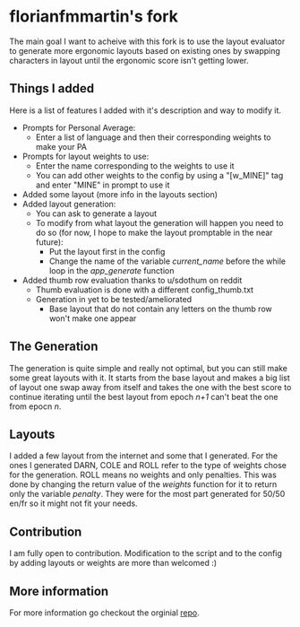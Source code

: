 # florianfmmartin's fork
The main goal I want to acheive with this fork is to use the layout evaluator to generate more ergonomic layouts based on existing ones by swapping characters in layout until the ergonomic score isn't getting lower.

## Things I added
Here is a list of features I added with it's description and way to modify it.

- Prompts for Personal Average:
    - Enter a list of language and then their corresponding weights to make your PA
- Prompts for layout weights to use:
    - Enter the name corresponding to the weights to use it
    - You can add other weights to the config by using a "[w_MINE]" tag and enter "MINE" in prompt to use it
- Added some layout (more info in the layouts section)
- Added layout generation:
    - You can ask to generate a layout
    - To modify from what layout the generation will happen you need to do so (for now, I hope to make the layout promptable in the near future):
        - Put the layout first in the config
        - Change the name of the variable _current\_name_ before the while loop in the _app\_generate_ function
- Added thumb row evaluation thanks to u/sdothum on reddit
    - Thumb evaluation is done with a different config_thumb.txt
    - Generation in yet to be tested/ameliorated
        - Base layout that do not contain any letters on the thumb row won't make one appear

## The Generation
The generation is quite simple and really not optimal, but you can still make some great layouts with it. It starts from the base layout and makes a big list of layout one swap away from itself and takes the one with the best score to continue iterating until the best layout from epoch _n+1_ can't beat the one from epocn _n_.

## Layouts
I added a few layout from the internet and some that I generated. For the ones I generated DARN, COLE and ROLL refer to the type of weights chose for the generation. ROLL means no weights and only penalties. This was done by changing the return value of the _weights_ function for it to return only the variable _penalty_. They were for the most part generated for 50/50 en/fr so it might not fit your needs.

## Contribution
I am fully open to contribution. Modification to the script and to the config by adding layouts or weights are more than welcomed :)

## More information
For more information go checkout the orginial [repo](https://github.com/bclnr/kb-layout-evaluation).
